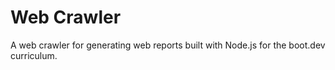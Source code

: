 # Web Crawler
A web crawler for generating web reports built with Node.js for the boot.dev curriculum.
